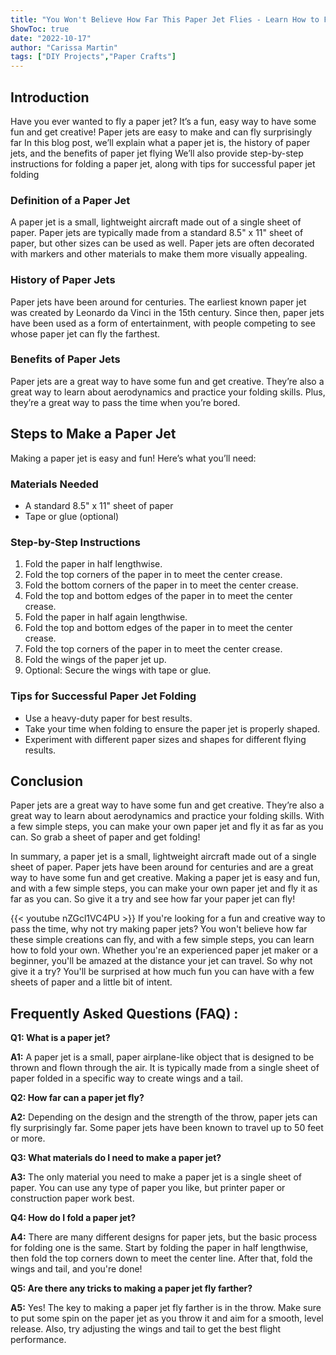 ```yaml
---
title: "You Won't Believe How Far This Paper Jet Flies - Learn How to Fold it Now!"
ShowToc: true 
date: "2022-10-17"
author: "Carissa Martin" 
tags: ["DIY Projects","Paper Crafts"]
---
```

## Introduction

Have you ever wanted to fly a paper jet? It’s a fun, easy way to have some fun and get creative! Paper jets are easy to make and can fly surprisingly far In this blog post, we’ll explain what a paper jet is, the history of paper jets, and the benefits of paper jet flying We’ll also provide step-by-step instructions for folding a paper jet, along with tips for successful paper jet folding

### Definition of a Paper Jet

A paper jet is a small, lightweight aircraft made out of a single sheet of paper. Paper jets are typically made from a standard 8.5" x 11" sheet of paper, but other sizes can be used as well. Paper jets are often decorated with markers and other materials to make them more visually appealing.

### History of Paper Jets

Paper jets have been around for centuries. The earliest known paper jet was created by Leonardo da Vinci in the 15th century. Since then, paper jets have been used as a form of entertainment, with people competing to see whose paper jet can fly the farthest.

### Benefits of Paper Jets

Paper jets are a great way to have some fun and get creative. They’re also a great way to learn about aerodynamics and practice your folding skills. Plus, they’re a great way to pass the time when you’re bored.

## Steps to Make a Paper Jet

Making a paper jet is easy and fun! Here’s what you’ll need:

### Materials Needed

* A standard 8.5" x 11" sheet of paper
* Tape or glue (optional)

### Step-by-Step Instructions

1. Fold the paper in half lengthwise.
2. Fold the top corners of the paper in to meet the center crease.
3. Fold the bottom corners of the paper in to meet the center crease.
4. Fold the top and bottom edges of the paper in to meet the center crease.
5. Fold the paper in half again lengthwise.
6. Fold the top and bottom edges of the paper in to meet the center crease.
7. Fold the top corners of the paper in to meet the center crease.
8. Fold the wings of the paper jet up.
9. Optional: Secure the wings with tape or glue.

### Tips for Successful Paper Jet Folding

* Use a heavy-duty paper for best results.
* Take your time when folding to ensure the paper jet is properly shaped.
* Experiment with different paper sizes and shapes for different flying results.

## Conclusion

Paper jets are a great way to have some fun and get creative. They’re also a great way to learn about aerodynamics and practice your folding skills. With a few simple steps, you can make your own paper jet and fly it as far as you can. So grab a sheet of paper and get folding!

In summary, a paper jet is a small, lightweight aircraft made out of a single sheet of paper. Paper jets have been around for centuries and are a great way to have some fun and get creative. Making a paper jet is easy and fun, and with a few simple steps, you can make your own paper jet and fly it as far as you can. So give it a try and see how far your paper jet can fly!

{{< youtube nZGcl1VC4PU >}} 
If you're looking for a fun and creative way to pass the time, why not try making paper jets? You won't believe how far these simple creations can fly, and with a few simple steps, you can learn how to fold your own. Whether you're an experienced paper jet maker or a beginner, you'll be amazed at the distance your jet can travel. So why not give it a try? You'll be surprised at how much fun you can have with a few sheets of paper and a little bit of intent.

## Frequently Asked Questions (FAQ) :
**Q1: What is a paper jet?**

**A1:** A paper jet is a small, paper airplane-like object that is designed to be thrown and flown through the air. It is typically made from a single sheet of paper folded in a specific way to create wings and a tail. 

**Q2: How far can a paper jet fly?**

**A2:** Depending on the design and the strength of the throw, paper jets can fly surprisingly far. Some paper jets have been known to travel up to 50 feet or more. 

**Q3: What materials do I need to make a paper jet?**

**A3:** The only material you need to make a paper jet is a single sheet of paper. You can use any type of paper you like, but printer paper or construction paper work best. 

**Q4: How do I fold a paper jet?**

**A4:** There are many different designs for paper jets, but the basic process for folding one is the same. Start by folding the paper in half lengthwise, then fold the top corners down to meet the center line. After that, fold the wings and tail, and you're done! 

**Q5: Are there any tricks to making a paper jet fly farther?**

**A5:** Yes! The key to making a paper jet fly farther is in the throw. Make sure to put some spin on the paper jet as you throw it and aim for a smooth, level release. Also, try adjusting the wings and tail to get the best flight performance.



